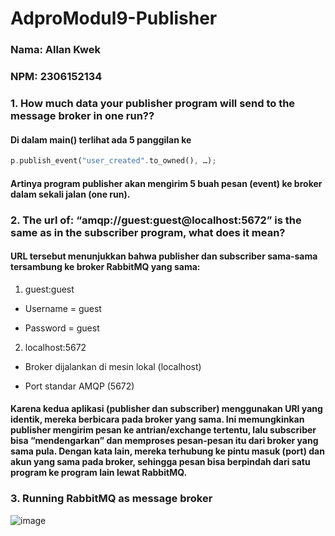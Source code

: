 # **AdproModul9-Publisher**
### Nama: Allan Kwek
### NPM: 2306152134

### 1. How much data your publisher program will send to the message broker in one run??
#### Di dalam main() terlihat ada 5 panggilan ke

```rust
p.publish_event("user_created".to_owned(), …);
```
#### Artinya program publisher akan mengirim 5 buah pesan (event) ke broker dalam sekali jalan (one run).

### 2. The url of: “amqp://guest:guest@localhost:5672” is the same as in the subscriber program, what does it mean?
#### URL tersebut menunjukkan bahwa publisher dan subscriber sama‑sama tersambung ke broker RabbitMQ yang sama:

1. guest:guest

- Username = guest

- Password = guest

2. localhost:5672

- Broker dijalankan di mesin lokal (localhost)

- Port standar AMQP (5672)

#### Karena kedua aplikasi (publisher dan subscriber) menggunakan URI yang identik, mereka berbicara pada broker yang sama. Ini memungkinkan publisher mengirim pesan ke antrian/exchange tertentu, lalu subscriber bisa “mendengarkan” dan memproses pesan‑pesan itu dari broker yang sama pula. Dengan kata lain, mereka terhubung ke pintu masuk (port) dan akun yang sama pada broker, sehingga pesan bisa berpindah dari satu program ke program lain lewat RabbitMQ.

### 3. Running RabbitMQ as message broker
![image](https://github.com/user-attachments/assets/25f6f4de-6eb2-437c-b526-42b4fa338783)


